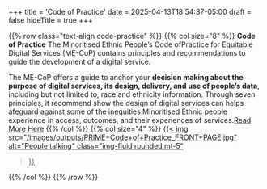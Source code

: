 +++
title = 'Code of Practice'
date = 2025-04-13T18:54:37-05:00
draft = false
hideTitle = true
+++

{{% row class="text-align code-practice" %}}
{{% col size="8" %}}
**Code of Practice** The Minoritised Ethnic People’s Code ofPractice for Equitable Digital Services (ME-CoP) contains principles and recommendations to guide the development of a digital service.

The ME-CoP offers a guide to anchor your **decision making about the purpose of digital services, its design, delivery, and use of people’s data**, including but not limited to, race and ethnicity information. Through seven principles, it recommend show the design of digital services can helps afeguard against some of the inequities Minoritised Ethnic people experience in access, outcomes, and their experiences of services.[Read More Here](https://www.primecommunities.online/s/PRIME-Code-of-Practice_DIGITAL.pdf)
{{% /col %}}
{{% col size="4" %}}
<a href="https://static1.squarespace.com/static/6356d6cd6b4b5e12e4efca82/t/67644637358fdb1b6bba69db/1734624826585/PRIME+Code+of+Practice_DIGITAL.pdf" target="_blank">
{{< img
src="/images/outputs/PRIME+Code+of+Practice_FRONT+PAGE.jpg"
alt="People talking"
class="img-fluid rounded mt-5"
>}}
</a> 
{{% /col %}}
{{% /row %}}
